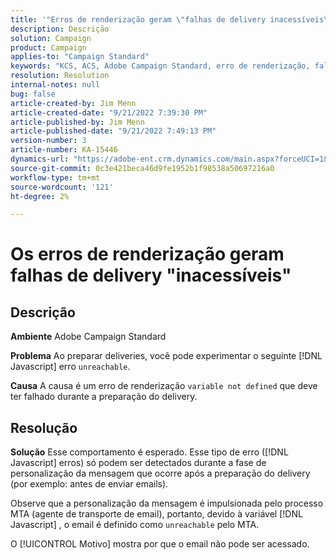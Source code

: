 ```yaml
---
title: '"Erros de renderização geram \"falhas de delivery inacessíveis\"'
description: Descrição
solution: Campaign
product: Campaign
applies-to: "Campaign Standard"
keywords: "KCS, ACS, Adobe Campaign Standard, erro de renderização, falha inacessível de delivery"
resolution: Resolution
internal-notes: null
bug: false
article-created-by: Jim Menn
article-created-date: "9/21/2022 7:39:30 PM"
article-published-by: Jim Menn
article-published-date: "9/21/2022 7:49:13 PM"
version-number: 3
article-number: KA-15446
dynamics-url: "https://adobe-ent.crm.dynamics.com/main.aspx?forceUCI=1&pagetype=entityrecord&etn=knowledgearticle&id=31bf9718-e539-ed11-9db1-0022480866ad"
source-git-commit: 0c3e421beca46d9fe1952b1f98538a50697216a0
workflow-type: tm+mt
source-wordcount: '121'
ht-degree: 2%

---
```


# Os erros de renderização geram falhas de delivery &quot;inacessíveis&quot;

## Descrição


<b>Ambiente</b>
Adobe Campaign Standard

<b>Problema</b>
Ao preparar deliveries, você pode experimentar o seguinte [!DNL Javascript] erro `unreachable`.

<b>Causa</b>
A causa é um erro de renderização `variable not defined` que deve ter falhado durante a preparação do delivery.


## Resolução


<b>Solução</b>
Esse comportamento é esperado. Esse tipo de erro ([!DNL Javascript] erros) só podem ser detectados durante a fase de personalização da mensagem que ocorre após a preparação do delivery (por exemplo: antes de enviar emails).

Observe que a personalização da mensagem é impulsionada pelo processo MTA (agente de transporte de email), portanto, devido à variável [!DNL Javascript] , o email é definido como `unreachable` pelo MTA.

O [!UICONTROL Motivo] mostra por que o email não pode ser acessado.
